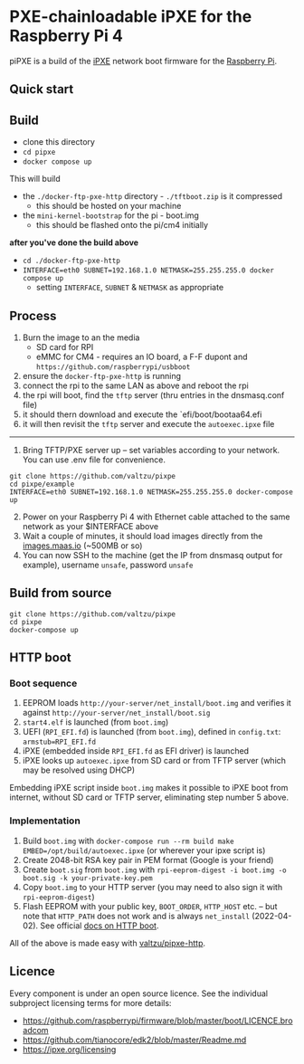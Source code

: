 PXE-chainloadable iPXE for the Raspberry Pi 4
=================================

piPXE is a build of the [iPXE] network boot firmware for the [Raspberry Pi].

Quick start
-----------

## Build

- clone this directory
- `cd pipxe`
- `docker compose up` 

This will build
- the `./docker-ftp-pxe-http` directory -  `./tftboot.zip` is it compressed
  - this should be hosted on your machine
- the `mini-kernel-bootstrap` for the pi - boot.img
  - this should be flashed onto the pi/cm4 initially

**after you've done the build above**

- `cd ./docker-ftp-pxe-http`
- `INTERFACE=eth0 SUBNET=192.168.1.0 NETMASK=255.255.255.0 docker compose up` 
  - setting `INTERFACE`, `SUBNET` & `NETMASK` as appropriate

## Process
1. Burn the image to an the media
    * SD card for RPI
    * eMMC for CM4 - requires an IO board, a F-F dupont and `https://github.com/raspberrypi/usbboot`
2. ensure the `docker-ftp-pxe-http` is running
2. connect the rpi to the same LAN as above and reboot the rpi
2. the rpi will boot, find the `tftp` server (thru entries in the dnsmasq.conf file)
2. it should thern download and execute the `efi/boot/bootaa64.efi
2. it will then revisit the `tftp` server and execute the `autoexec.ipxe` file





--------------------------


1. Bring TFTP/PXE server up – set variables according to your network. You can use .env file for convenience.
```
git clone https://github.com/valtzu/pixpe
cd pixpe/example
INTERFACE=eth0 SUBNET=192.168.1.0 NETMASK=255.255.255.0 docker-compose up
```
2. Power on your Raspberry Pi 4 with Ethernet cable attached to the same network as your $INTERFACE above
3. Wait a couple of minutes, it should load images directly from the [images.maas.io] (~500MB or so)
4. You can now SSH to the machine (get the IP from dnsmasq output for example), username `unsafe`, password `unsafe` 


Build from source
-----------
```
git clone https://github.com/valtzu/pixpe
cd pixpe
docker-compose up 
```

HTTP boot
-----------------------------------------

### Boot sequence
1. EEPROM loads `http://your-server/net_install/boot.img` and verifies it against `http://your-server/net_install/boot.sig`
2. `start4.elf` is launched (from `boot.img`)
3. UEFI (`RPI_EFI.fd`) is launched (from `boot.img`), defined in `config.txt`: `armstub=RPI_EFI.fd`
4. iPXE (embedded inside `RPI_EFI.fd` as EFI driver) is launched
5. iPXE looks up `autoexec.ipxe` from SD card or from TFTP server (which may be resolved using DHCP) 

Embedding iPXE script inside `boot.img` makes it possible to iPXE boot from internet, without SD card or TFTP server, eliminating step number 5 above.

### Implementation

1. Build `boot.img` with `docker-compose run --rm build make EMBED=/opt/build/autoexec.ipxe` (or wherever your ipxe script is)
2. Create 2048-bit RSA key pair in PEM format (Google is your friend)
3. Create `boot.sig` from `boot.img` with `rpi-eeprom-digest -i boot.img -o boot.sig -k your-private-key.pem`
4. Copy `boot.img` to your HTTP server (you may need to also sign it with `rpi-eeprom-digest`)
5. Flash EEPROM with your public key, `BOOT_ORDER`, `HTTP_HOST` etc. – but note that `HTTP_PATH` does not work and is always `net_install` (2022-04-02). See official [docs on HTTP boot](https://www.raspberrypi.com/documentation/computers/raspberry-pi.html#http-boot).

All of the above is made easy with [valtzu/pipxe-http](https://github.com/valtzu/pipxe-http).

Licence
-------

Every component is under an open source licence.  See the individual
subproject licensing terms for more details:

* <https://github.com/raspberrypi/firmware/blob/master/boot/LICENCE.broadcom>
* <https://github.com/tianocore/edk2/blob/master/Readme.md>
* <https://ipxe.org/licensing>

[images.maas.io]: http://images.maas.io/ephemeral-v3/
[iPXE]: https://ipxe.org
[Raspberry Pi]: https://www.raspberrypi.org
[tftpboot.zip]: https://github.com/valtzu/pipxe/releases/latest/download/tftpboot.zip
[Etcher]: https://www.balena.io/etcher
[VC4 boot firmware]: https://github.com/raspberrypi/firmware/tree/master/boot
[TianoCore EDK2]: https://github.com/tianocore/edk2

